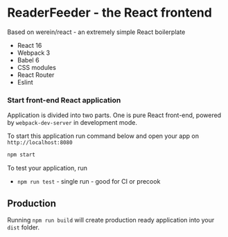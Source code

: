 # ReaderFeeder - the React frontend

Based on werein/react - an extremely simple React boilerplate

* React 16
* Webpack 3
* Babel 6
* CSS modules
* React Router
* Eslint


### Start front-end React application
Application is divided into two parts. One is pure React front-end, powered by `webpack-dev-server` in development mode.

To start this application run command below and open your app on `http://localhost:8080`

```javascript
npm start
```

To test your application, run

* `npm run test` - single run - good for CI or precook

## Production

Running `npm run build` will create production ready application into your `dist` folder.
